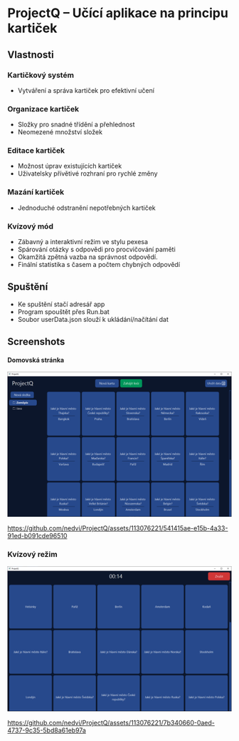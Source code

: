 # ProjectQ – Učící aplikace na principu kartiček

## Vlastnosti

### Kartičkový systém

* Vytváření a správa kartiček pro efektivní učení

### Organizace kartiček
* Složky pro snadné třídění a přehlednost
* Neomezené množství složek

### Editace kartiček

* Možnost úprav existujících kartiček
* Uživatelsky přívětivé rozhraní pro rychlé změny
### Mazání kartiček
* Jednoduché odstranění nepotřebných kartiček

### Kvízový mód
* Zábavný a interaktivní režim ve stylu pexesa
* Spárování otázky s odpovědi pro procvičování paměti
* Okamžitá zpětná vazba na správnost odpovědí.
* Finální statistika s časem a počtem chybných odpovědí

## Spuštění
* Ke spuštění stačí adresář app
* Program spouštět přes Run.bat
* Soubor userData.json slouží k ukládání/načítání dat

## Screenshots
#### Domovská stránka
![home0](screenshots/home01.PNG?raw=true "home01")


https://github.com/nedvi/ProjectQ/assets/113076221/541415ae-e15b-4a33-91ed-b091cde96510



### Kvízový režim
![quiz01](screenshots/quiz01.PNG?raw=true "quiz01")


https://github.com/nedvi/ProjectQ/assets/113076221/7b340660-0aed-4737-9c35-5bd8a61eb97a


